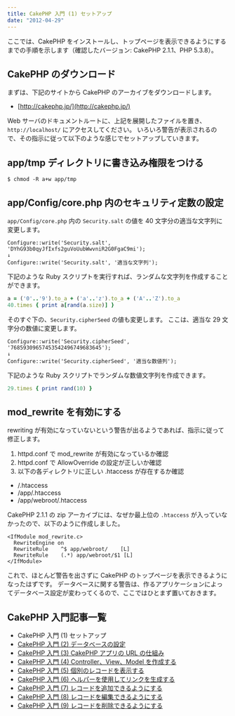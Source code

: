 ```yaml
---
title: CakePHP 入門 (1) セットアップ
date: "2012-04-29"
---
```


ここでは、CakePHP をインストールし、トップページを表示できるようにするまでの手順を示します（確認したバージョン: CakePHP 2.1.1、PHP 5.3.8）。


CakePHP のダウンロード
----

まずは、下記のサイトから CakePHP のアーカイブをダウンロードします。

- [http://cakephp.jp/](http://cakephp.jp/)

Web サーバのドキュメントルートに、上記を展開したファイルを置き、`http://localhost/` にアクセスしてください。
いろいろ警告が表示されるので、その指示に従って以下のような感じでセットアップしていきます。


app/tmp ディレクトリに書き込み権限をつける
----

~~~
$ chmod -R a+w app/tmp
~~~


app/Config/core.php 内のセキュリティ定数の設定
----

`app/Config/core.php` 内の `Security.salt` の値を 40 文字分の適当な文字列に変更します。

~~~
Configure::write('Security.salt', 'DYhG93b0qyJfIxfs2guVoUubWwvniR2G0FgaC9mi');
↓
Configure::write('Security.salt', '適当な文字列');
~~~

下記のような Ruby スクリプトを実行すれば、ランダムな文字列を作成することができます。

~~~ ruby
a = ('0'..'9').to_a + ('a'..'z').to_a + ('A'..'Z').to_a
40.times { print a[rand(a.size)] }
~~~

そのすぐ下の、`Security.cipherSeed` の値も変更します。
ここは、適当な 29 文字分の数値に変更します。

~~~
Configure::write('Security.cipherSeed', '76859309657453542496749683645');
↓
Configure::write('Security.cipherSeed', '適当な数値列');
~~~

下記のような Ruby スクリプトでランダムな数値文字列を作成できます。

~~~ ruby
29.times { print rand(10) }
~~~


mod_rewrite を有効にする
----

rewriting が有効になっていないという警告が出るようであれば、指示に従って修正します。

1. httpd.conf で mod_rewrite が有効になっているか確認
2. httpd.conf で AllowOverride の設定が正しいか確認
3. 以下の各ディレクトリに正しい .htaccess が存在するか確認
  - /.htaccess
  - /app/.htaccess
  - /app/webroot/.htaccess

CakePHP 2.1.1 の zip アーカイブには、なぜか最上位の `.htaccess` が入っていなかったので、以下のように作成しました。

~~~
<IfModule mod_rewrite.c>
  RewriteEngine on
  RewriteRule    ^$ app/webroot/    [L]
  RewriteRule    (.*) app/webroot/$1 [L]
</IfModule>
~~~

これで、ほとんど警告を出さずに CakePHP のトップページを表示できるようになったはずです。
データベースに関する警告は、作るアプリケーションによってデータベース設定が変わってくるので、ここではひとまず置いておきます。


CakePHP 入門記事一覧
----

- CakePHP 入門 (1) セットアップ
- [CakePHP 入門 (2) データベースの設定](./abc-2.html)
- [CakePHP 入門 (3) CakePHP アプリの URL の仕組み](./abc-3.html)
- [CakePHP 入門 (4) Controller、View、Model を作成する](./abc-4.html)
- [CakePHP 入門 (5) 個別のレコードを表示する](./abc-5.html)
- [CakePHP 入門 (6) ヘルパーを使用してリンクを生成する](./abc-6.html)
- [CakePHP 入門 (7) レコードを追加できるようにする](./abc-7.html)
- [CakePHP 入門 (8) レコードを編集できるようにする](./abc-8.html)
- [CakePHP 入門 (9) レコードを削除できるようにする](./abc-9.html)

